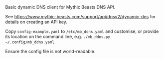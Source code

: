 Basic dynamic DNS client for Mythic Beasts DNS API.

See https://www.mythic-beasts.com/support/api/dnsv2/dynamic-dns for details on creating an API key.

Copy `config-example.yaml` to `/etc/mb_ddns.yaml` and customise, or provide its location on the command line, e.g. `./mb_ddns.py ~/.config/mb_ddns.yaml`.

Ensure the config file is not world-readable.
